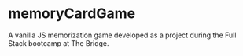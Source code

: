 # memoryCardGame
A vanilla JS memorization game developed as a project during the Full Stack bootcamp at The Bridge.
